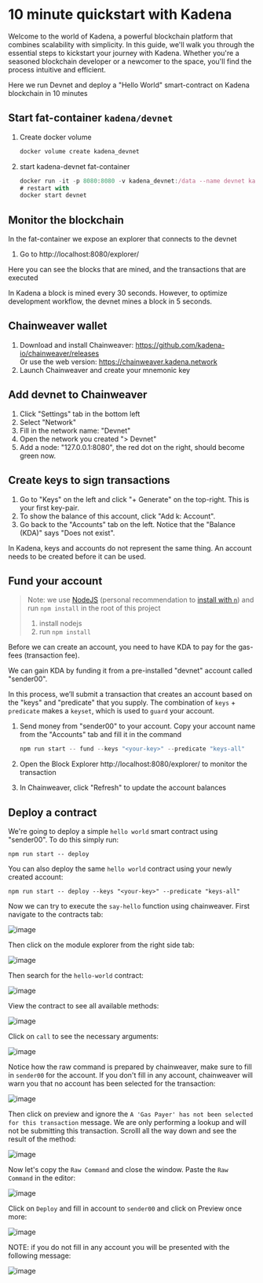 # 10 minute quickstart with Kadena

Welcome to the world of Kadena, a powerful blockchain platform that combines
scalability with simplicity. In this guide, we'll walk you through the essential
steps to kickstart your journey with Kadena. Whether you're a seasoned
blockchain developer or a newcomer to the space, you'll find the process
intuitive and efficient.

Here we run Devnet and deploy a "Hello World" smart-contract on Kadena
blockchain in 10 minutes

## Start fat-container `kadena/devnet`

1. Create docker volume

   ```jsx
   docker volume create kadena_devnet
   ```

2. start kadena-devnet fat-container

   ```jsx
   docker run -it -p 8080:8080 -v kadena_devnet:/data --name devnet kadena/devnet
   # restart with
   docker start devnet
   ```

## Monitor the blockchain

In the fat-container we expose an explorer that connects to the devnet

1. Go to http://localhost:8080/explorer/

Here you can see the blocks that are mined, and the transactions that are
executed

In Kadena a block is mined every 30 seconds. However, to optimize development
workflow, the devnet mines a block in 5 seconds.

## Chainweaver wallet

1. Download and install Chainweaver:
   https://github.com/kadena-io/chainweaver/releases  
   Or use the web version: https://chainweaver.kadena.network
2. Launch Chainweaver and create your mnemonic key

## Add devnet to Chainweaver

1. Click "Settings" tab in the bottom left
2. Select "Network"
3. Fill in the network name: "Devnet"
4. Open the network you created "> Devnet"
5. Add a node: "127.0.0.1:8080", the red dot on the right, should become green
   now.

## Create keys to sign transactions

1. Go to "Keys" on the left and click "+ Generate" on the top-right. This is
   your first key-pair.
2. To show the balance of this account, click "Add k: Account".
3. Go back to the "Accounts" tab on the left. Notice that the "Balance (KDA)"
   says "Does not exist".

In Kadena, keys and accounts do not represent the same thing. An account needs
to be created before it can be used.

## Fund your account

> Note: we use [NodeJS](https://nodejs.dev/en/learn/how-to-install-nodejs/)
> (personal recommendation to
> [install with `n`](https://github.com/tj/n#readme)) and run `npm install` in
> the root of this project
>
> 1. install nodejs
> 2. run `npm install`

Before we can create an account, you need to have KDA to pay for the gas-fees
(transaction fee).

We can gain KDA by funding it from a pre-installed "devnet" account called
"sender00".

In this process, we’ll submit a transaction that creates an account based on the
"keys" and "predicate" that you supply. The combination of `keys` + `predicate`
makes a `keyset`, which is used to `guard` your account.

1. Send money from "sender00" to your account. Copy your account name from the
   "Accounts" tab and fill it in the command

   ```jsx
   npm run start -- fund --keys "<your-key>" --predicate "keys-all"
   ```

2. Open the Block Explorer http://localhost:8080/explorer/ to monitor the
   transaction
3. In Chainweaver, click "Refresh" to update the account balances

## Deploy a contract

We're going to deploy a simple `hello world` smart contract using "sender00". To
do this simply run:

```
npm run start -- deploy
```

You can also deploy the same `hello world` contract using your newly created
account:

```
npm run start -- deploy --keys "<your-key>" --predicate "keys-all"
```

Now we can try to execute the `say-hello` function using chainweaver. First
navigate to the contracts tab:

![image](https://github.com/kadena-community/getting-started/assets/1508400/0f2d192f-6a75-4a9b-ba5d-e87ff51edaf4)

Then click on the module explorer from the right side tab:

![image](https://github.com/kadena-community/getting-started/assets/1508400/af74e8e4-199e-4f6b-a199-f5f2f1ac9ec5)

Then search for the `hello-world` contract:

![image](https://github.com/kadena-community/getting-started/assets/1508400/5b253553-8e3c-43a7-8e23-a0309675d5d7)

View the contract to see all available methods:

![image](https://github.com/kadena-community/getting-started/assets/1508400/8b360ae2-260d-4eed-8c6f-f742d427d49d)

Click on `call` to see the necessary arguments:

![image](https://github.com/kadena-community/getting-started/assets/1508400/808ddb40-cab9-4eba-aa15-35d823f020a8)

Notice how the raw command is prepared by chainweaver, make sure to fill in
`sender00` for the account. If you don't fill in any account, chainweaver will
warn you that no account has been selected for the transaction:

![image](https://github.com/kadena-community/getting-started/assets/1508400/02677a89-17ed-4a83-812b-b2fc40896018)

Then click on preview and ignore the
`A 'Gas Payer' has not been selected for this transaction` message. We are only
performing a lookup and will not be submitting this transaction. Scrolll all the
way down and see the result of the method:

![image](https://github.com/kadena-community/getting-started/assets/1508400/c2c3eba1-a87b-48c6-b01a-4ab5b2e0b643)

Now let's copy the `Raw Command` and close the window. Paste the `Raw Command`
in the editor:

![image](https://github.com/kadena-community/getting-started/assets/1508400/d205e7aa-1b66-4fa9-8c00-2c1560c9bb2a)

Click on `Deploy` and fill in account to `sender00` and click on Preview once
more:

![image](https://github.com/kadena-community/getting-started/assets/1508400/7e76d1f5-188e-4631-8c4b-ba5047bc350d)

NOTE: if you do not fill in any account you will be presented with the following
message:

![image](https://github.com/kadena-community/getting-started/assets/1508400/3747b8a8-3c34-496d-8da4-5933d0fc83a4)

